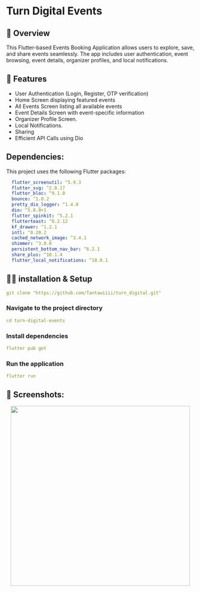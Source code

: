 # Turn Digital Events

## 📌 Overview

This Flutter-based Events Booking Application allows users to explore, save, and share events seamlessly. The app includes user authentication, event browsing, event details, organizer profiles, and local notifications.


## 🚀 Features
- User Authentication (Login, Register, OTP verification)
- Home Screen displaying featured events
- All Events Screen listing all available events
- Event Details Screen with event-specific information
- Organizer Profile Screen.
- Local Notifications.
- Sharing 
- Efficient API Calls using Dio

## Dependencies:
This project uses the following Flutter packages:


```yaml
  flutter_screenutil: ^5.9.3
  flutter_svg: ^2.0.17
  flutter_bloc: ^9.1.0
  bounce: ^1.0.2
  pretty_dio_logger: ^1.4.0
  dio: ^5.8.0+1
  flutter_spinkit: ^5.2.1
  fluttertoast: ^8.2.12
  kf_drawer: ^1.2.1
  intl: ^0.20.2
  cached_network_image: ^3.4.1
  shimmer: ^3.0.0
  persistent_bottom_nav_bar: ^6.2.1
  share_plus: ^10.1.4
  flutter_local_notifications: ^18.0.1
```

## ⛓️‍💥 installation & Setup
```yaml
git clone "https://github.com/Tantawiiii/turn_digital.git"
```

### Navigate to the project directory
```yaml
cd turn-digital-events
```

### Install dependencies
```yaml
flutter pub get
```

### Run the application
```yaml
flutter run
```


## 🤖 Screenshots:
<p align="center">
  <img src="https://github.com/user-attachments/assets/43bc3777-707c-45f3-a82b-cde9bfc30aaf" width="480">
</p>
